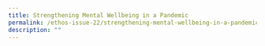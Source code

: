 ```yaml
---
title: Strengthening Mental Wellbeing in a Pandemic
permalink: /ethos-issue-22/strengthening-mental-wellbeing-in-a-pandemic/
description: ""
---
```

